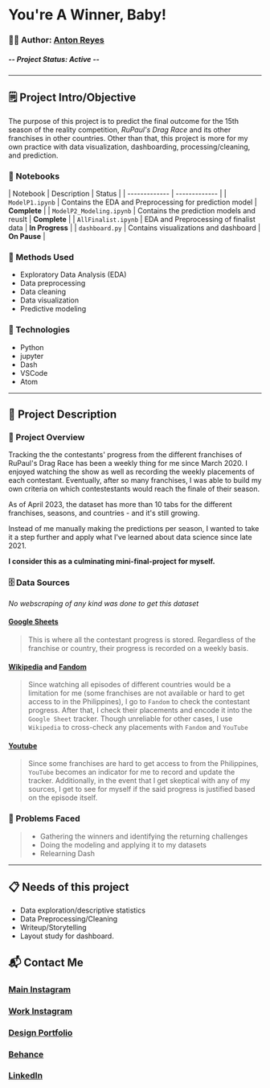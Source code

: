 # **You're A Winner, Baby!**

### 👨‍💻 Author: [Anton Reyes](https://github.com/AGR-yes)

##### **--** Project Status: **Active** **--**
---

## 🗒️ Project Intro/Objective
The purpose of this project is to predict the final outcome for the 15th season of the reality competition, *RuPaul's Drag Race* and its other franchises in other countries. Other than that, this project is more for my own practice with data visualization, dashboarding, processing/cleaning, and prediction.

### 📓 Notebooks
| Notebook | Description | Status |
| ------------- | ------------- |
| `ModelP1.ipynb` |  Contains the EDA and Preprocessing for prediction model | **Complete** |
| `ModelP2_Modeling.ipynb` | Contains the prediction models and reuslt | **Complete** |
| `AllFinalist.ipynb` | EDA and Preprocessing of finalist data | **In Progress** |
| `dashboard.py` | Contains visualizations and dashboard | **On Pause** |

### 🧬 Methods Used
* Exploratory Data Analysis (EDA)
* Data preprocessing
* Data cleaning
* Data visualization
* Predictive modeling

### 💽 Technologies
* Python
* jupyter
* Dash
* VSCode
* Atom


---

## 📁 Project Description
### 📃 Project Overview
Tracking the the contestants' progress from the different franchises of RuPaul's Drag Race has been a weekly thing for me since March 2020. I enjoyed watching the show as well as recording the weekly placements of each contestant. Eventually, after so many franchises, I was able to build my own criteria on which contestestants would reach the finale of their season. 

As of April 2023, the dataset has more than 10 tabs for the different franchises, seasons, and countries - and it's still growing. 

Instead of me manually making the predictions per season, I wanted to take it a step further and apply what I've learned about data science since late 2021. 

**I consider this as a culminating mini-final-project for myself.**


### 🗄️ Data Sources
*No webscraping of any kind was done to get this dataset*

#### [Google Sheets](https://docs.google.com/spreadsheets/u/1/d/1hEZoaFOyDHFZhsbAA92NiwUNwWSARch8tuG1OOz9tp0/edit#gid=788565485)
> This is where all the contestant progress is stored. Regardless of the franchise or country, their progress is recorded on a weekly basis.

#### [Wikipedia](https://en.wikipedia.org/wiki/RuPaul%27s_Drag_Race) and [Fandom](https://rupaulsdragrace.fandom.com/wiki/RuPaul%27s_Drag_Race_Wiki)
> Since watching all episodes of different countries would be a limitation for me (some franchises are not available or hard to get access to in the Philippines), I go to `Fandom` to check the contestant progress. After that, I check their placements and encode it into the `Google Sheet` tracker.
>Though unreliable for other cases, I use `Wikipedia` to cross-check any placements with `Fandom` and `YouTube`

#### [Youtube](https://www.youtube.com/@rupaulsdragrace)
> Since some franchises are hard to get access to from the Philippines, `YouTube` becomes an indicator for me to record and update the tracker. Additionally, in the event that I get skeptical with any of my sources, I get to see for myself if the said progress is justified based on the episode itself.

### 📝 Problems Faced
>* Gathering the winners and identifying the returning challenges
>* Doing the modeling and applying it to my datasets
>* Relearning Dash

---


## 📋 Needs of this project
- Data exploration/descriptive statistics
- Data Preprocessing/Cleaning
- Writeup/Storytelling
- Layout study for dashboard.


## 📬 Contact Me
### [Main Instagram](https://instagram.com/ant0nreyes)
### [Work Instagram](https://instagram.com/agrstudios.mnl)
### [Design Portfolio](https://agrstudios.wixsite.com/portfolio)
### [Behance](https://www.behance.net/Anton_Reyes)
### [LinkedIn](https://www.linkedin.com/in/antongreyes/)